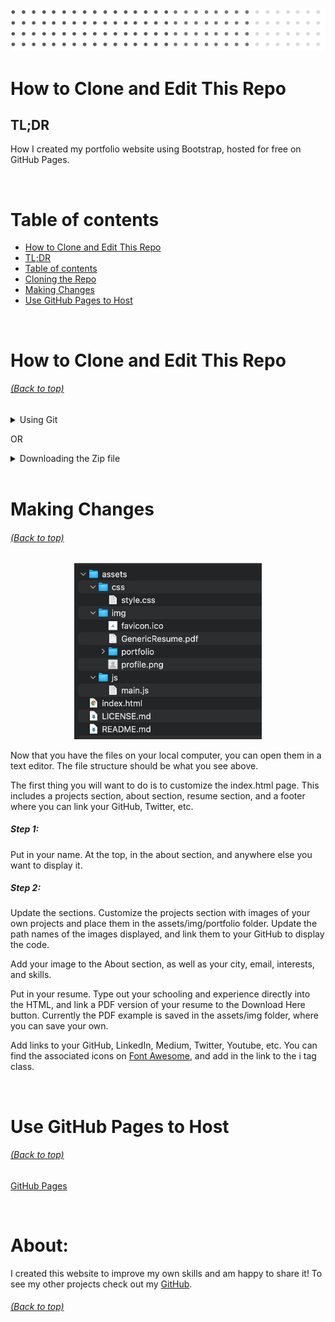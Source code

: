 <!-- Add banner here -->

[![Header](https://github.com/caly-pso/covid_app/blob/main/img/header.png)](#TL;DR)


# How to Clone and Edit This Repo



## TL;DR

How I created my portfolio website using Bootstrap, hosted for free on GitHub Pages.

<br>


# Table of contents

- [How to Clone and Edit This Repo](#repo)
- [TL;DR](#TL;DR)
- [Table of contents](#table-of-contents)
- [Cloning the Repo](#clone)
- [Making Changes](#edit)
- [Use GitHub Pages to Host](#hosting)

<br>

# How to Clone and Edit This Repo

###### [(Back to top)](#table-of-contents)

<details><summary>Using Git</summary>
<br>
<p>
    Navigate to the folder you wish to use:
    
    cd Users/me/Desktop
</p>
<p>
    Initalize git:
    
    git init
</p>
<p>
    Clone the repo:

    git clone https://github.com/caly-pso/portfolio_website_template.git
</p>
</details>

OR

<details>
<summary>Downloading the Zip file</summary>
<br>
    <ul>
    <li>Open the <a class="nav-link" href="https://github.com/caly-pso/portfolio_website_template" target="_blank">repo</a> in your browser</li>
    <li>Click the green download code button towards the top right</li>
    <li>Download the repo as a zip</li>
    <li>Unzip the files and place them in the folder you wish to work with</li>
    </ul>
</details>

<br>


# Making Changes

###### [(Back to top)](#table-of-contents)

<p align="center">
  <img width="300" src="https://github.com/caly-pso/caly-pso.github.io/blob/main/how_to/img/file_structure.png">
</p>

Now that you have the files on your local computer, you can open them in a text editor. The file structure should be what you see above. 

The first thing you will want to do is to customize the index.html page. This includes a projects section, about section, resume section, and a footer where you can link your GitHub, Twitter, etc. 

##### Step 1:
Put in your name. At the top, in the about section, and anywhere else you want to display it.

##### Step 2:
Update the sections. Customize the projects section with images of your own projects and place them in the assets/img/portfolio folder. Update the path names of the images displayed, and link them to your GitHub to display the code.

Add your image to the About section, as well as your city, email, interests, and skills.

Put in your resume. Type out your schooling and experience directly into the HTML, and link a PDF version of your resume to the Download Here button. Currently the PDF example is saved in the assets/img folder, where you can save your own.

Add links to your GitHub, LinkedIn, Medium, Twitter, Youtube, etc. You can find the associated icons on [Font Awesome](https://fontawesome.com/icons?d=gallery), and add in the link to the i tag class. 

<br>


# Use GitHub Pages to Host

###### [(Back to top)](#table-of-contents)

[GitHub Pages](https://pages.github.com/)

<!-- [![Picture](#)](#hosting) -->



<br>

# About:

I created this website to improve my own skills and am happy to share it! To see my other projects check out my [GitHub](https://github.com/caly-pso). 

<!-- To learn how to make your own website, similar to mine, [check out how it was made](https://github.com/caly-pso/caly-pso.github.io/blob/main/how_to/create_a_bootstrap_website.md)! -->

###### [(Back to top)](#table-of-contents)
